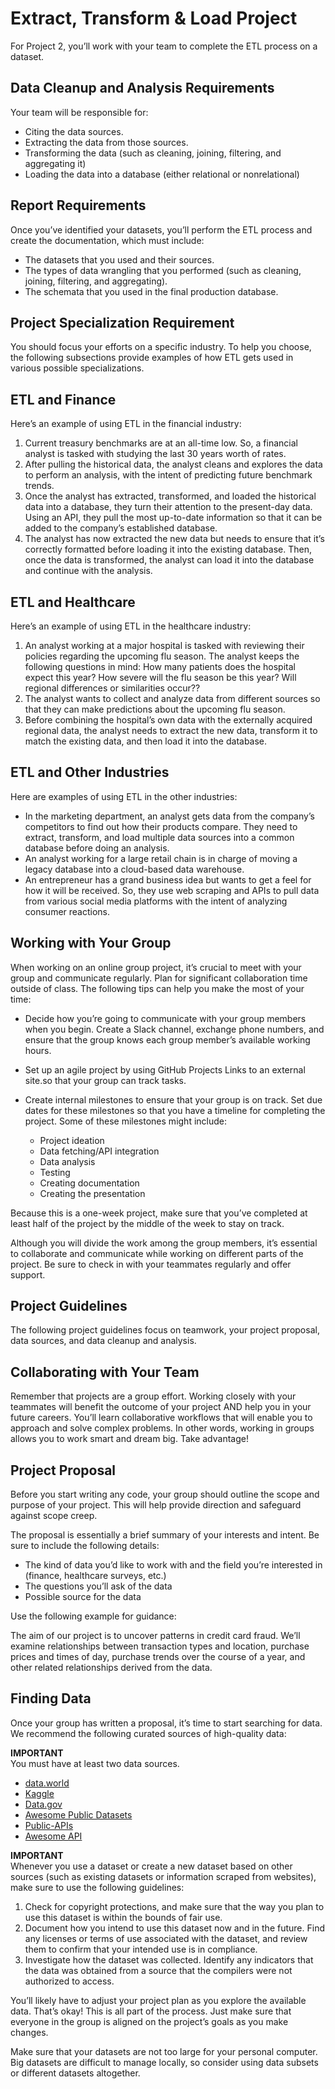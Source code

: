 # Extract, Transform & Load Project
For Project 2, you’ll work with your team to complete the ETL process on a dataset.

## Data Cleanup and Analysis Requirements
Your team will be responsible for:
* Citing the data sources.
* Extracting the data from those sources.
* Transforming the data (such as cleaning, joining, filtering, and aggregating it)
* Loading the data into a database (either relational or nonrelational)

## Report Requirements
Once you’ve identified your datasets, you’ll perform the ETL process and create the documentation, which must include:

* The datasets that you used and their sources.
* The types of data wrangling that you performed (such as cleaning, joining, filtering, and aggregating).
* The schemata that you used in the final production database.

## Project Specialization Requirement
You should focus your efforts on a specific industry. To help you choose, the following subsections provide examples of how ETL gets used in various possible specializations.

## ETL and Finance
Here’s an example of using ETL in the financial industry:

1. Current treasury benchmarks are at an all-time low. So, a financial analyst is tasked with studying the last 30 years worth of rates.
2. After pulling the historical data, the analyst cleans and explores the data to perform an analysis, with the intent of predicting future benchmark trends.
3. Once the analyst has extracted, transformed, and loaded the historical data into a database, they turn their attention to the present-day data. Using an API, they pull the most up-to-date information so that it can be added to the company’s established database.
4. The analyst has now extracted the new data but needs to ensure that it’s correctly formatted before loading it into the existing database. Then, once the data is transformed, the analyst can load it into the database and continue with the analysis.

## ETL and Healthcare
Here’s an example of using ETL in the healthcare industry:

1. An analyst working at a major hospital is tasked with reviewing their policies regarding the upcoming flu season. The analyst keeps the following questions in mind: How many patients does the hospital expect this year? How severe will the flu season be this year? Will regional differences or similarities occur??
2. The analyst wants to collect and analyze data from different sources so that they can make predictions about the upcoming flu season.
3. Before combining the hospital’s own data with the externally acquired regional data, the analyst needs to extract the new data, transform it to match the existing data, and then load it into the database.

## ETL and Other Industries
Here are examples of using ETL in the other industries:

* In the marketing department, an analyst gets data from the company’s competitors to find out how their products compare. They need to extract, transform, and load multiple data sources into a common database before doing an analysis.
* An analyst working for a large retail chain is in charge of moving a legacy database into a cloud-based data warehouse.
* An entrepreneur has a grand business idea but wants to get a feel for how it will be received. So, they use web scraping and APIs to pull data from various social media platforms with the intent of analyzing consumer reactions.

## Working with Your Group
When working on an online group project, it’s crucial to meet with your group and communicate regularly. Plan for significant collaboration time outside of class. The following tips can help you make the most of your time:

* Decide how you’re going to communicate with your group members when you begin. Create a Slack channel, exchange phone numbers, and ensure that the group knows each group member’s available working hours.
* Set up an agile project by using GitHub Projects Links to an external site.so that your group can track tasks.
* Create internal milestones to ensure that your group is on track. Set due dates for these milestones so that you have a timeline for completing the project. Some of these milestones might include:

    * Project ideation
    * Data fetching/API integration
    * Data analysis
    * Testing
    * Creating documentation
    * Creating the presentation

Because this is a one-week project, make sure that you’ve completed at least half of the project by the middle of the week to stay on track.

Although you will divide the work among the group members, it’s essential to collaborate and communicate while working on different parts of the project. Be sure to check in with your teammates regularly and offer support.

## Project Guidelines
The following project guidelines focus on teamwork, your project proposal, data sources, and data cleanup and analysis.

## Collaborating with Your Team
Remember that projects are a group effort. Working closely with your teammates will benefit the outcome of your project AND help you in your future careers. You’ll learn collaborative workflows that will enable you to approach and solve complex problems. In other words, working in groups allows you to work smart and dream big. Take advantage!

## Project Proposal
Before you start writing any code, your group should outline the scope and purpose of your project. This will help provide direction and safeguard against scope creep.

The proposal is essentially a brief summary of your interests and intent. Be sure to include the following details:

* The kind of data you’d like to work with and the field you’re interested in (finance, healthcare surveys, etc.)
* The questions you’ll ask of the data
* Possible source for the data

Use the following example for guidance:

The aim of our project is to uncover patterns in credit card fraud. We’ll examine relationships between transaction types and location, purchase prices and times of day, purchase trends over the course of a year, and other related relationships derived from the data.

## Finding Data
Once your group has written a proposal, it’s time to start searching for data. We recommend the following curated sources of high-quality data:

**IMPORTANT**  
You must have at least two data sources.

* [data.world](https://www.data.world/)
* [Kaggle](https://www.kaggle.com/)
* [Data.gov](https://www.data.gov/)
* [Awesome Public Datasets](https://github.com/awesomedata/awesome-public-datasets)
* [Public-APIs](https://github.com/n0shake/Public-APIs)
* [Awesome API](https://github.com/Kikobeats/awesome-api)

**IMPORTANT**  
Whenever you use a dataset or create a new dataset based on other sources (such as existing datasets or information scraped from websites), make sure to use the following guidelines:

1. Check for copyright protections, and make sure that the way you plan to use this dataset is within the bounds of fair use.
2. Document how you intend to use this dataset now and in the future. Find any licenses or terms of use associated with the dataset, and review them to confirm that your intended use is in compliance.
3. Investigate how the dataset was collected. Identify any indicators that the data was obtained from a source that the compilers were not authorized to access.

You’ll likely have to adjust your project plan as you explore the available data. That’s okay! This is all part of the process. Just make sure that everyone in the group is aligned on the project’s goals as you make changes.

Make sure that your datasets are not too large for your personal computer. Big datasets are difficult to manage locally, so consider using data subsets or different datasets altogether.